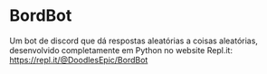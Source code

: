 # BordBot
Um bot de discord que dá respostas aleatórias a coisas aleatórias, desenvolvido completamente em Python no website Repl.it: https://repl.it/@DoodlesEpic/BordBot

